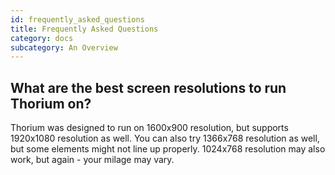 ```yaml
---
id: frequently_asked_questions
title: Frequently Asked Questions
category: docs
subcategory: An Overview
---
```


## What are the best screen resolutions to run Thorium on?

Thorium was designed to run on 1600x900 resolution, but supports 1920x1080
resolution as well. You can also try 1366x768 resolution as well, but some
elements might not line up properly. 1024x768 resolution may also work, but
again - your milage may vary.
